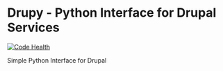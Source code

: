 Drupy - Python Interface for Drupal Services
=========================

[![Code Health](https://landscape.io/github/guneysus/drupy/release/v1.0-x/landscape.svg?style=flat)](https://landscape.io/github/guneysus/drupy/release/v1.0-x)

Simple Python Interface for Drupal